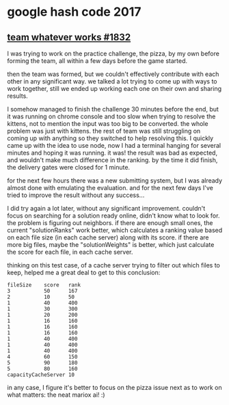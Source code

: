 # google hash code 2017

## [team whatever works #1832](https://hashcode.withgoogle.com/hashcode_2017.html#1832)

I was trying to work on the practice challenge, the pizza, by my own before forming the team, all within a few days before the game started.

then the team was formed, but we couldn't effectively contribute with each other in any significant way. we talked a lot trying to come up with ways to work together, still we ended up working each one on their own and sharing results.

I somehow managed to finish the challenge 30 minutes before the end, but it was running on chrome console and too slow when trying to resolve the kittens, not to mention the input was too big to be converted. the whole problem was just with kittens. the rest of team was still struggling on coming up with anything so they switched to help resolving this. I quickly came up with the idea to use node, now I had a terminal hanging for several minutes and hoping it was running. it was! the result was bad as expected, and wouldn't make much difference in the ranking. by the time it did finish, the delivery gates were closed for 1 minute.

for the next few hours there was a new submitting system, but I was already almost done with emulating the evaluation. and for the next few days I've tried to improve the result without any success...

I did try again a lot later, without any significant improvement. couldn't focus on searching for a solution ready online, didn't know what to look for. the problem is figuring out neighbors. if there are enough small ones, the current "solutionRanks" work better, which calculates a ranking value based on each file size (in each cache server) along with its score. if there are more big files, maybe the "solutionWeights" is better, which just calculate the score for each file, in each cache server.

thinking on this test case, of a cache server trying to filter out which files to keep, helped me a great deal to get to this conclusion:

```
fileSize    score   rank
3           50      167
2           10      50
1           40      400
1           30      300
1           20      200
1           16      160
1           16      160
1           16      160
1           40      400
1           40      400
1           40      400
4           60      150
5           90      180
5           80      160
capacityCacheServer 10
```

in any case, I figure it's better to focus on the pizza issue next as to work on what matters: the neat mariox ai! :)
